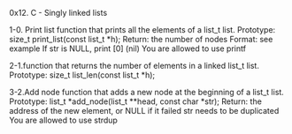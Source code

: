 0x12. C - Singly linked lists

1-0. Print list
function that prints all the elements of a list_t list.
Prototype: size_t print_list(const list_t *h);
Return: the number of nodes
Format: see example
If str is NULL, print [0] (nil)
You are allowed to use printf

2-1.function that returns the number of elements in a linked list_t list.
Prototype: size_t list_len(const list_t *h);

3-2.Add node
function that adds a new node at the beginning of a list_t list.
Prototype: list_t *add_node(list_t **head, const char *str);
Return: the address of the new element, or NULL if it failed
str needs to be duplicated
You are allowed to use strdup
